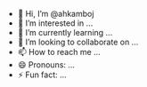 - 👋 Hi, I’m @ahkamboj
- 👀 I’m interested in ...
- 🌱 I’m currently learning ...
- 💞️ I’m looking to collaborate on ...
- 📫 How to reach me ...
- 😄 Pronouns: ...
- ⚡ Fun fact: ...

<!---
ahkamboj/ahkamboj is a ✨ special ✨ repository because its `README.md` (this file) appears on your GitHub profile.
You can click the Preview link to take a look at your changes.
--->
